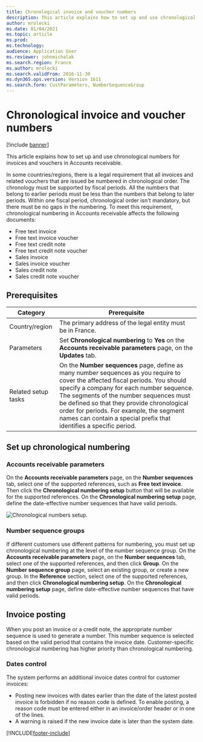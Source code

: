 ```yaml
---
title: Chronological invoice and voucher numbers
description: This article explains how to set up and use chronological numbers for invoices and vouchers in Accounts receivable.
author: mrolecki
ms.date: 01/04/2021
ms.topic: article
ms.prod: 
ms.technology: 
audience: Application User
ms.reviewer: johnmichalak
ms.search.region: France
ms.author: mrolecki
ms.search.validFrom: 2016-11-30
ms.dyn365.ops.version: Version 1611
ms.search.form: CustParameters, NumberSequenceGroup
---
```


# Chronological invoice and voucher numbers

[!include [banner](../../includes/banner.md)]

This article explains how to set up and use chronological numbers for invoices and vouchers in Accounts receivable.  

In some countries/regions, there is a legal requirement that all invoices and related vouchers that are issued be numbered in chronological order. The chronology must be supported by fiscal periods. All the numbers that belong to earlier periods must be less than the numbers that belong to later periods. Within one fiscal period, chronological order isn't mandatory, but there must be no gaps in the numbering. To meet this requirement, chronological numbering in Accounts receivable affects the following documents:

-   Free text invoice
-   Free text invoice voucher
-   Free text credit note
-   Free text credit note voucher
-   Sales invoice
-   Sales invoice voucher
-   Sales credit note
-   Sales credit note voucher

## Prerequisites

| Category            | Prerequisite                                                                                                                                                                                                                                                                                                                                                                                   |
|---------------------|------------------------------------------------------------------------------------------------------------------------------------------------------------------------------------------------------------------------------------------------------------------------------------------------------------------------------------------------------------------------------------------------|
| Country/region  | The primary address of the legal entity must be in France.|
| Parameters      | Set **Chronological numbering** to **Yes** on the **Accounts receivable parameters** page, on the **Updates** tab.                                                                                                                                                                                                |
| Related setup tasks | On the **Number sequences** page, define as many number sequences as you require to cover the affected fiscal periods. You should specify a company for each number sequence. The segments of the number sequences must be defined so that they provide chronological order for periods. For example, the segment names can contain a special prefix that identifies a specific period.  |

## Set up chronological numbering
### Accounts receivable parameters

On the **Accounts receivable parameters** page, on the **Number sequences** tab, select one of the supported references, such as **Free text invoice**. Then click the **Chronological numbering setup** button that will be available for the supported references. On the **Chronological numbering setup** page, define the date-effective number sequences that have valid periods.

![Chronological numbers setup.](../media/emea-chronological-numbering.jpg)

### Number sequence groups

If different customers use different patterns for numbering, you must set up chronological numbering at the level of the number sequence group. On the **Accounts receivable parameters** page, on the **Number sequences** tab, select one of the supported references, and then click **Group**. On the **Number sequence group** page, select an existing group, or create a new group. In the **Reference** section, select one of the supported references, and then click **Chronological numbering setup**. On the **Chronological numbering setup** page, define date-effective number sequences that have valid periods.

## Invoice posting
When you post an invoice or a credit note, the appropriate number sequence is used to generate a number. This number sequence is selected based on the valid period that contains the invoice date. Customer-specific chronological numbering has higher priority than chronological numbering.

### Dates control

The system performs an additional invoice dates control for customer invoices: 

- Posting new invoices with dates earlier than the date of the latest posted invoice is forbidden if no reason code is defined. To enable posting, a reason code must be entered either in an invoice/order header or in one of the lines.
- A warning is raised if the new invoice date is later than the system date.


[!INCLUDE[footer-include](../../../includes/footer-banner.md)]
